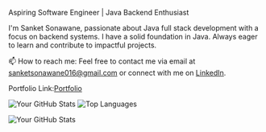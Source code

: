 Aspiring Software Engineer | Java Backend Enthusiast

I'm Sanket Sonawane, passionate about Java full stack development with a focus on backend systems. I have a solid foundation in Java. Always eager to learn and contribute to impactful projects.

📫 How to reach me: Feel free to contact me via email at sanketsonawane016@gmail.com or connect with me on [LinkedIn](https://www.linkedin.com/in/sanket-sonawane-74a873253?utm_source=share&utm_campaign=share_via&utm_content=profile&utm_medium=android_app).

Portfolio Link:[Portfolio](https://showcase.talenlio.com/w/Resume-52744)

![Your GitHub Stats](https://github-readme-stats.vercel.app/api?username=Sanket2321)
![Top Languages](https://github-readme-stats.vercel.app/api/top-langs/?username=Sanket2321)

![Your GitHub Stats](https://github-readme-stats.vercel.app/api?username=Sanket2321&show_icons=true&theme=radical)







